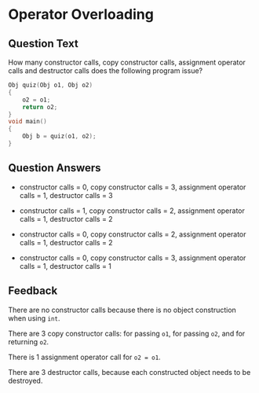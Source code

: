 # Operator Overloading

## Question Text

How many constructor calls, copy constructor calls, assignment operator calls and destructor calls does the following program issue?

```d
Obj quiz(Obj o1, Obj o2)
{
    o2 = o1;
    return o2;
}
void main()
{
    Obj b = quiz(o1, o2);
}
```

## Question Answers

+ constructor calls = 0, copy constructor calls = 3, assignment operator calls = 1, destructor calls = 3

- constructor calls = 1, copy constructor calls = 2, assignment operator calls = 1, destructor calls = 2

- constructor calls = 0, copy constructor calls = 2, assignment operator calls = 1, destructor calls = 2

- constructor calls = 0, copy constructor calls = 3, assignment operator calls = 1, destructor calls = 1

## Feedback

There are no constructor calls because there is no object construction when using `int`.

There are 3 copy constructor calls: for passing `o1`, for passing `o2`, and for returning `o2`.

There is 1 assignment operator call for `o2 = o1`.

There are 3 destructor calls, because each constructed object needs to be destroyed.
